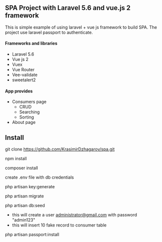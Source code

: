 

## SPA Project with Laravel 5.6 and vue.js 2 framework

This is simple example of using laravel + vue js  framework to build SPA.
The project use laravel passport to authenticate.


#### Frameworks and libraries
  
   - Laravel 5.6
   - Vue js 2
   - Vuex
   - Vue Router
   - Vee-validate
   - sweetalert2
    
   
#### App provides

   - Consumers page 
        - CRUD
        - Searching
        - Sorting
   - About page     
   
   
## Install

 git clone https://github.com/KrasimirDzhagarov/spa.git
 
 npm install
 
 composer install
 
 create .env file with db credentials
 
 php artisan key:generate
 
 php artisan migrate
 
 php artisan db:seed 
  
  - this will create a user administrator@gmail.com with password  "admin123"
  - this will insert 10 fake record to consumer table
 
 php artisan passport:install
     